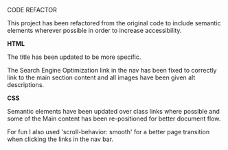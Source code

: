 CODE REFACTOR

This project has been refactored from the original code to include semantic elements wherever possible in order to increase accessibility.  

**HTML**

The title has been updated to be more specific.

The Search Engine Optimization link in the nav has been fixed to correctly link to the main section content and all images have been given alt descriptions.

**CSS**

Semantic elements have been updated over class links where possible and some of the Main content has been re-positioned for better document flow.  

For fun I also used 'scroll-behavior: smooth' for a better page transition when clicking the links in the nav bar.

